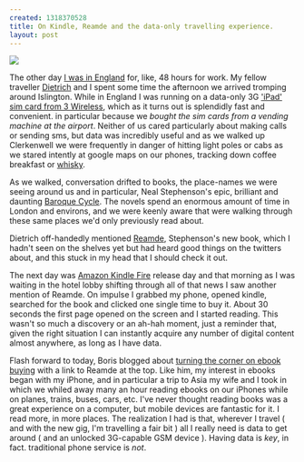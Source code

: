 ```yaml
--- 
created: 1318370528
title: On Kindle, Reamde and the data-only travelling experience.
layout: post
---
```

<img src="http://farm7.static.flickr.com/6162/6197901252_f28a50c3c9.jpg"/>

The other day [I was in England](http://canuckistani.ca/jeff/blog/merry-old) for, like, 48 hours for work. My fellow traveller [Dietrich](http://autonome.wordpress.com/) and I spent some time the afternoon we arrived tromping around Islington. While in England I was running on a data-only 3G ['iPad' sim card from 3 Wireless](http://threestore.three.co.uk/broadband/?ipad=1&intid=3mainmbbwtclbll249), which as it turns out is splendidly fast and convenient. in particular because we *bought the sim cards from a vending machine at the airport*.  Neither of us cared particularly about making calls or sending sms, but data was incredibly useful and as we walked up Clerkenwell we were frequently in danger of hitting light poles or cabs as we stared intently at google maps on our phones, tracking down coffee breakfast or [whisky](http://www.flickr.com/photos/anisotropic/6197379489/).

As we walked, conversation drifted to books, the place-names we were seeing around us and in particular, Neal Stephenson's epic, brilliant and daunting [Baroque Cycle](http://en.wikipedia.org/wiki/The_Baroque_Cycle). The novels spend an enormous amount of time in London and environs, and we were keenly aware that were walking through these same places we'd only previously read about. 

Dietrich off-handedly mentioned [Reamde](http://en.wikipedia.org/wiki/Reamde), Stephenson's new book, which I hadn't seen on the shelves yet but had heard good things on the twitters about, and this stuck in my head that I should check it out.

The next day was [Amazon Kindle Fire](http://mashable.com/2011/09/29/jeff-bezos-kindle-fire-video/) release day and that morning as I was waiting in the hotel lobby shifting through all of that news I saw another mention of Reamde.  On impulse I grabbed my phone, opened kindle, searched for the book and clicked one single time to buy it. About 30 seconds the first page opened on the screen and I started reading. This wasn't so much a discovery or an ah-hah moment, just a reminder that, given the right situation I can instantly acquire any number of digital content almost anywhere, as long as I have data.

Flash forward to today, Boris blogged about [turning the corner on ebook buying](http://blog.bmannconsulting.com/turning-the-corner-on-ebook-buying) with a link to Reamde at the top. Like him, my interest in ebooks began with my iPhone, and in particular a trip to Asia my wife and I took in which we whiled away many an hour reading ebooks on our iPhones while on planes, trains, buses, cars, etc. I've never thought reading books was a great experience on a computer, but mobile devices are fantastic for it. I read more, in more places. The realization I had is that, wherever I travel ( and with the new gig, I'm travelling a fair bit ) all I really need is data to get around ( and an unlocked 3G-capable GSM device ). Having data is *key*, in fact. traditional phone service is *not*.
